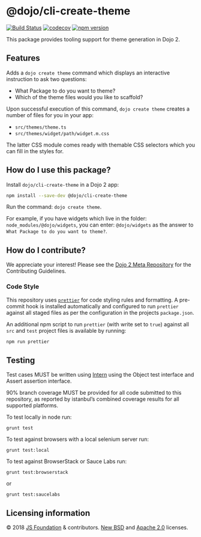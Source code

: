 # @dojo/cli-create-theme

[![Build Status](https://travis-ci.org/dojo/cli-create-theme.svg?branch=master)](https://travis-ci.org/dojo/cli-create-theme)
[![codecov](https://codecov.io/gh/dojo/cli-create-theme/branch/master/graph/badge.svg)](https://codecov.io/gh/dojo/cli-create-theme)
[![npm version](https://badge.fury.io/js/dojo-cli-create-theme.svg)](http://badge.fury.io/js/dojo-cli-create-theme)

This package provides tooling support for theme generation in Dojo 2.

## Features

Adds a `dojo create theme` command which displays an interactive instruction to ask two questions:

* What Package to do you want to theme?
* Which of the theme files would you like to scaffold?

Upon successful execution of this command, `dojo create theme` creates a number of files for you in your app:

* `src/themes/theme.ts`
* `src/themes/widget/path/widget.m.css`

The latter CSS module comes ready with themable CSS selectors which you can fill in the styles for.

## How do I use this package?

Install `dojo/cli-create-theme` in a Dojo 2 app:

```sh
npm install --save-dev @dojo/cli-create-theme
```

Run the command: `dojo create theme`.

For example, if you have widgets which live in the folder: `node_modules/@dojo/widgets`, you can enter: `@dojo/widgets` as the answer to `What Package to do you want to theme?`.

## How do I contribute?

We appreciate your interest!  Please see the [Dojo 2 Meta Repository](https://github.com/dojo/meta#readme) for the Contributing Guidelines.

### Code Style

This repository uses [`prettier`](https://prettier.io/) for code styling rules and formatting. A pre-commit hook is installed automatically and configured to run `prettier` against all staged files as per the configuration in the projects `package.json`.

An additional npm script to run `prettier` (with write set to `true`) against all `src` and `test` project files is available by running:

```bash
npm run prettier
```

## Testing

Test cases MUST be written using [Intern](https://theintern.github.io) using the Object test interface and Assert assertion interface.

90% branch coverage MUST be provided for all code submitted to this repository, as reported by istanbul’s combined coverage results for all supported platforms.

To test locally in node run:

`grunt test`

To test against browsers with a local selenium server run:

`grunt test:local`

To test against BrowserStack or Sauce Labs run:

`grunt test:browserstack`

or

`grunt test:saucelabs`

## Licensing information

© 2018 [JS Foundation](https://js.foundation/) & contributors. [New BSD](http://opensource.org/licenses/BSD-3-Clause) and [Apache 2.0](https://opensource.org/licenses/Apache-2.0) licenses.
